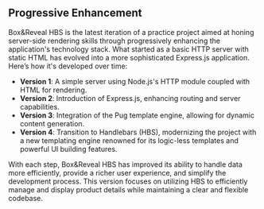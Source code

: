 ## Progressive Enhancement

Box&Reveal HBS is the latest iteration of a practice project aimed at honing server-side rendering skills through progressively enhancing the application's technology stack. What started as a basic HTTP server with static HTML has evolved into a more sophisticated Express.js application. Here’s how it's developed over time:

- **Version 1**: A simple server using Node.js's HTTP module coupled with HTML for rendering.
- **Version 2**: Introduction of Express.js, enhancing routing and server capabilities.
- **Version 3**: Integration of the Pug template engine, allowing for dynamic content generation.
- **Version 4**: Transition to Handlebars (HBS), modernizing the project with a new templating engine renowned for its logic-less templates and powerful UI building features.

With each step, Box&Reveal HBS has improved its ability to handle data more efficiently, provide a richer user experience, and simplify the development process. This version focuses on utilizing HBS to efficiently manage and display product details while maintaining a clear and flexible codebase.